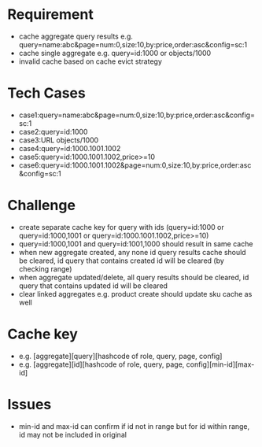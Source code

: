 # Requirement
- cache aggregate query results e.g. query=name\:abc&page=num\:0,size\:10,by\:price,order\:asc&config=sc\:1
- cache single aggregate e.g. query=id:1000 or objects/1000
- invalid cache based on cache evict strategy
# Tech Cases
- case1:query=name\:abc&page=num\:0,size\:10,by\:price,order\:asc&config=sc\:1
- case2:query=id:1000
- case3:URL objects/1000
- case4:query=id:1000.1001.1002
- case5:query=id:1000.1001.1002,price>=10
- case6:query=id:1000.1001.1002&page=num\:0,size\:10,by\:price,order\:asc&config=sc\:1
# Challenge
- create separate cache key for query with ids (query=id:1000 or query=id:1000,1001 or query=id:1000.1001.1002,price>=10)
- query=id:1000,1001 and query=id:1001,1000 should result in same cache
- when new aggregate created, any none id query results cache should be cleared, id query that contains created id will be cleared (by checking range)
- when aggregate updated/delete, all query results should be cleared, id query that contains updated id will be cleared
- clear linked aggregates e.g. product create should update sku cache as well
# Cache key
- e.g. \[aggregate]\[query]\[hashcode of role, query, page, config]
- e.g. \[aggregate]\[id]\[hashcode of role, query, page, config]\[min-id]\[max-id]
# Issues
- min-id and max-id can confirm if id not in range but for id within range, id may not be included in original